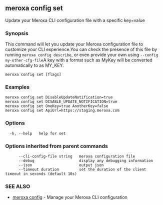 ## meroxa config set

Update your Meroxa CLI configuration file with a specific key=value

### Synopsis

This command will let you update your Meroxa configuration file to customize your CLI experience.You can check the presence of this file by running `meroxa config describe`, or even provide your own using `--config my-other-cfg-file`A key with a format such as MyKey will be converted automatically to as MY_KEY.

```
meroxa config set [flags]
```

### Examples

```
meroxa config set DisableUpdateNotification=true
meroxa config set DISABLE_UPDATE_NOTIFICATION=true
meroxa config set OneKey=true AnotherKey=false
meroxa config set ApiUrl=https://staging.meroxa.com
```

### Options

```
  -h, --help   help for set
```

### Options inherited from parent commands

```
      --cli-config-file string   meroxa configuration file
      --debug                    display any debugging information
      --json                     output json
      --timeout duration         set the duration of the client timeout in seconds (default 10s)
```

### SEE ALSO

* [meroxa config](meroxa_config.md)	 - Manage your Meroxa CLI configuration

